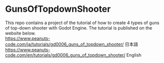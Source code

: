 # GunsOfTopdownShooter
This repo contains a project of the tutorial of how to create 4 types of guns of top-down shooter with Godot Engine. The tutorial is published on the website below.<br>
https://www.peanuts-code.com/ja/tutorials/gd0006_guns_of_topdown_shooter/ 日本語<br>
https://www.peanuts-code.com/en/tutorials/gd0006_guns_of_topdown_shooter/ English<br>
